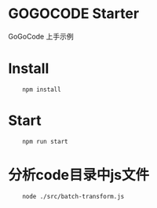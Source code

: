 # GOGOCODE Starter

GoGoCode 上手示例

# Install

```
    npm install 
```

# Start

```
    npm run start 
```

# 分析code目录中js文件

```
    node ./src/batch-transform.js 
```